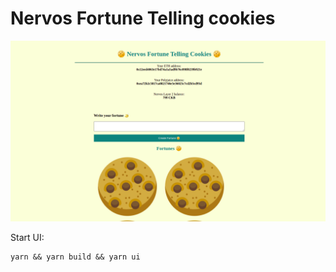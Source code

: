 # Nervos Fortune Telling cookies

<img src="https://github.com/alanfreud/Nervos-gitcoin-projects/blob/master/gitcoin-7/cookies.png" />

Start UI:

```
yarn && yarn build && yarn ui
```
